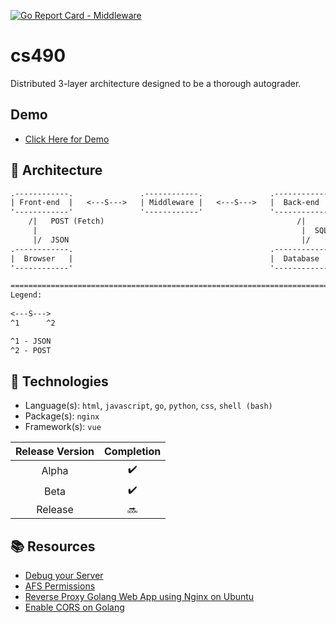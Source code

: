 [![Go Report Card - Middleware](https://goreportcard.com/badge/github.com/AOrps/cs490/middleware)](https://goreportcard.com/report/github.com/AOrps/cs490/middleware)
# cs490
Distributed 3-layer architecture designed to be a thorough autograder.

## Demo
- [Click Here for Demo](http://exam-central.surge.sh/)

## :triangular_ruler: Architecture
```txt
.------------.               .------------.               .------------.
| Front-end  |   <---S--->   | Middleware |   <---S--->   |  Back-end  |
'------------'               '------------'               '------------'
    /|   POST (Fetch)                                           /|
     |                                                           |  SQL
     |/  JSON                                                    |/
.------------.                                            .------------.
|  Browser   |                                            |  Database  | 
'------------'                                            '------------'

========================================================================
Legend:
     
<---S--->
^1      ^2

^1 - JSON
^2 - POST
```

## :microscope: Technologies
- Language(s): `html`, `javascript`, `go`, `python`, `css`, `shell (bash)`
- Package(s): `nginx`
- Framework(s): `vue`


<!-- :heavy_check_mark: vs :x: vs :soon: -->
| Release Version | Completion
| :-----:  | :-----:
| Alpha     | :heavy_check_mark:
| Beta      | :heavy_check_mark:
| Release   | :soon:


## :books: Resources
- [Debug your Server](https://ist.njit.edu/debug-your-code)
- [AFS Permissions](https://ist.njit.edu/afs-permissions)
- [Reverse Proxy Golang Web App using Nginx on Ubuntu](https://www.digitalocean.com/community/tutorials/how-to-deploy-a-go-web-application-using-nginx-on-ubuntu-18-04)
- [Enable CORS on Golang](https://flaviocopes.com/golang-enable-cors/)